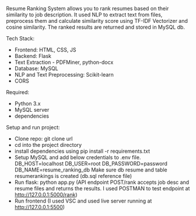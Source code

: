 Resume Ranking System allows you to rank resumes based on their similarity to job description. It used NLP to extract text from files, preprocess them and calculate similarity score using TF-IDF Vectorizer and cosine similarity. The ranked results are returned and stored in MySQL db.

Tech Stack:

- Frontend: HTML, CSS, JS
- Backend: Flask
- Text Extraction - PDFMiner, python-docx
- Database: MySQL
- NLP and Text Preprocessing: Scikit-learn
- CORS

Required:

- Python 3.x
- MySQL server
- dependencies

Setup and run project:

- Clone repo: git clone url
- cd into the project directory
- install dependencies using pip install -r requirements.txt
- Setup MySQL and add below credentials to .env file.
  DB_HOST=localhost
  DB_USER=root
  DB_PASSWORD=password
  DB_NAME=resume_ranking_db
  Make sure db resume and table resumerankings is created (db.sql reference file)
- Run flask: python app.py
  (API endpoint POST/rank accepts job desc and resume files and returns the results. I used POSTMAN to test endpoint at http://127.0.0.1:5000/rank)
- Run frontend (I used VSC and used live server running at http://127.0.0.1:5500)
